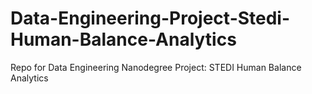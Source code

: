 # Data-Engineering-Project-Stedi-Human-Balance-Analytics
Repo for Data Engineering Nanodegree Project: STEDI Human Balance Analytics
